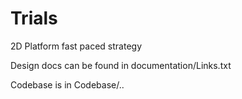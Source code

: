 # Trials
2D Platform fast paced strategy


Design docs can be found in documentation/Links.txt

Codebase is in Codebase/..
